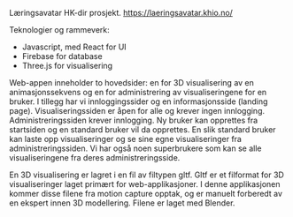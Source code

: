 Læringsavatar HK-dir prosjekt.
https://laeringsavatar.khio.no/

Teknologier og rammeverk:
- Javascript, med React for UI
- Firebase for database
- Three.js for visualisering

Web-appen inneholder to hovedsider: en for 3D visualisering av en animasjonssekvens og en for administrering av visualiseringene for en bruker. I tillegg har vi innloggingssider og en informasjonsside (landing page). Visualiseringssiden er åpen for alle og krever ingen innlogging. Administreringssiden krever innlogging. Ny bruker kan opprettes fra startsiden og en standard bruker vil da opprettes. En slik standard bruker kan laste opp visualiseringer og se sine egne visualiseringer fra administreringssiden. Vi har også noen superbrukere som kan se alle visualiseringene fra deres administreringsside.

En 3D visualisering er lagret i en fil av filtypen gltf. Gltf er et filformat for 3D visualiseringer laget primært for web-applikasjoner. I denne applikasjonen kommer disse filene fra motion capture opptak, og er manuelt forberedt av en ekspert innen 3D modellering. Filene er laget med Blender.
